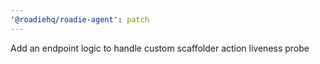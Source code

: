 ```yaml
---
'@roadiehq/roadie-agent': patch
---
```


Add an endpoint logic to handle custom scaffolder action liveness probe
